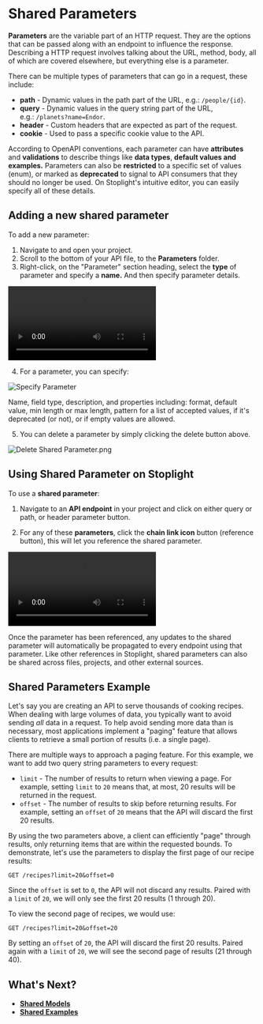 # **Shared Parameters**

**Parameters** are the variable part of an HTTP request. They are the options that can be passed along with an endpoint to influence the response. Describing a HTTP request involves talking about the URL, method, body, all of which are covered elsewhere, but everything else is a parameter.

There can be multiple types of parameters that can go in a request, these include: 

- **path** - Dynamic values in the path part of the URL, e.g.: `/people/{id}`.
- **query** - Dynamic values in the query string part of the URL, e.g.: `/planets?name=Endor`.
- **header** - Custom headers that are expected as part of the request.
- **cookie** - Used to pass a specific cookie value to the API.

According to OpenAPI conventions, each parameter can have **attributes** and **validations** to describe things like **data types**, **default values and examples.** Parameters can also be **restricted** to a specific set of values (enum), or marked as **deprecated** to signal to API consumers that they should no longer be used. On Stoplight's intuitive editor, you can easily specify all of these details. 

## Adding a new shared parameter

To add a new parameter: 

1. Navigate to and open your project. 
2. Scroll to the bottom of your API file, to the **Parameters** folder. 
3. Right-click, on the "Parameter" section heading, select the **type** of parameter and specify a **name.** And then specify parameter details. 

![Create Parameter](../assets/SP2.mov)


4. For a parameter, you can specify: 

![Specify Parameter](https://stoplight.io/api/v1/projects/cHJqOjI/images/cOvlveEVP4s)

Name, field type, description, and properties including: format, default value, min length or  max length, pattern for a list of accepted values, if it's deprecated (or not), or if empty values are allowed. 

5. You can delete a parameter by simply clicking the delete button above. 

![Delete Shared Parameter.png](https://stoplight.io/api/v1/projects/cHJqOjI/images/cdhfJPGfNZ8)


## Using Shared Parameter on Stoplight

To use a **shared parameter**: 

1. Navigate to an **API endpoint** in your project and click on either query or path, or header parameter button.  

2. For any of these **parameters**, click the **chain link icon** button (reference button), this will let you reference the shared parameter. 

![Watch the video](../assets/SM.mov)

Once the parameter has been referenced, any updates to the shared parameter will automatically be propagated to every endpoint using that parameter. Like other references in Stoplight, shared parameters can also be shared across files, projects, and other external sources.

## **Shared Parameters Example**

Let's say you are creating an API to serve thousands of cooking recipes. When dealing with large volumes of data, you typically want to avoid sending *all* data in a request. To help avoid sending more data than is necessary, most applications implement a "paging" feature that allows clients to retrieve a small portion of results (i.e. a single page).

There are multiple ways to approach a paging feature. For this example, we want to add two query string parameters to every request:

- `limit` - The number of results to return when viewing a page. For example, setting `limit` to `20` means that, at most, 20 results will be returned in the request.
- `offset` - The number of results to skip before returning results. For example, setting an `offset` of `20` means that the API will discard the first 20 results.

By using the two parameters above, a client can efficiently "page" through results, only returning items that are within the requested bounds. To demonstrate, let's use the parameters to display the first page of our recipe results:

```
GET /recipes?limit=20&offset=0
```

Since the `offset` is set to `0`, the API will not discard any results. Paired with a `limit` of `20`, we will only see the first 20 results (1 through 20).

To view the second page of recipes, we would use:

```
GET /recipes?limit=20&offset=20
```

By setting an `offset` of `20`, the API will discard the first 20 results. Paired again with a `limit` of `20`, we will see the second page of results (21 through 40).

## What's Next?

- [**Shared Models**](Shared-Models.md)
- [**Shared Examples**](shared-example.md)